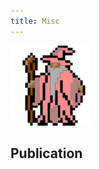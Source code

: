 ```yaml
---
title: Misc
---
```


<img
  id="main-image"
  src="/images/partywizard.gif"
  alt="Kellen Face">
<!-- <img src="/images/partywizard.gif" style="max-width:15%;min-width:40px;float:right;" alt="Github repo" />(https://github.com/goodroot/hugo-classic) -->


## Publication
